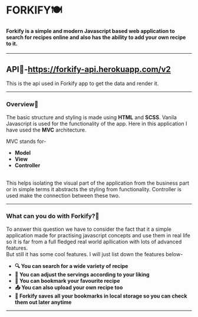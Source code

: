 # FORKIFY🍽️

#### Forkify is a simple and modern Javascript based web application to search for recipes online and also has the ability to add your own recipe to it.
---
## API🔑-https://forkify-api.herokuapp.com/v2
This is the api used in Forkify app to get the data and render it.

---
### Overview📃
The basic structure and styling is made using **HTML** and **SCSS**. Vanila Javascript is used for the functionality of the app.
Here in this application I have used the **MVC** architecture.<br>

MVC stands for-
+ **Model**
+ **View**
+ **Controller**

<br>This helps isolating the visual part of the application from the business part or in simple terms it abstracts the styling from functionality. Controller is used make the connection between these two.

---
### What can you do with Forkify?🤔
To answer this question we have to consider the fact that it a simple application made for practising javascript concepts and use them in real life so it is far from a full fledged real world apllication with lots of advanced features.<br> 
But still it has some cool features. I will just list down the features below-
+ **🔍 You can search for a wide variety of recipe**
+ **📝 You can adjust the servings according to your liking**
+ **🔖 You can bookmark your favourite recipe**
+ **📤 You can also upload your own recipe too**
+ **💾 Forkify saves all your bookmarks in local storage so you can check them out later anytime**

---
